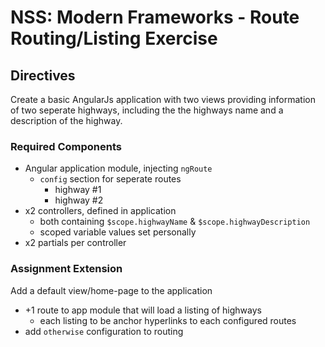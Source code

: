 # NSS: Modern Frameworks - Route Routing/Listing Exercise

## Directives
Create a basic AngularJs application with two views providing information of two seperate highways, including the the highways name and a description of the highway.

### Required Components
+ Angular application module, injecting `ngRoute`
  + `config` section for seperate routes
    + highway #1
    + highway #2
+ x2 controllers, defined in application
    + both containing `$scope.highwayName` & `$scope.highwayDescription`
    + scoped variable values set personally
+ x2 partials per controller

### Assignment Extension
Add a default view/home-page to the application
+ +1 route to app module that will load a listing of highways
  + each listing to be anchor hyperlinks to each configured routes
+ add `otherwise` configuration to routing